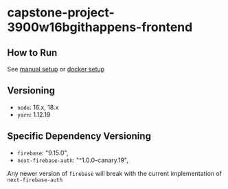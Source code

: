 # capstone-project-3900w16bgithappens-frontend

## How to Run

See [manual setup](../HOW_TO_RUN.md) or [docker setup](../HOW_TO_RUN_DOCKER.md)

## Versioning

- `node`: 16.x, 18.x
- `yarn`: 1.12.19

## Specific Dependency Versioning

- `firebase`: "9.15.0",
- `next-firebase-auth`: "^1.0.0-canary.19",

Any newer version of `firebase` will break with the current implementation of `next-firebase-auth`
